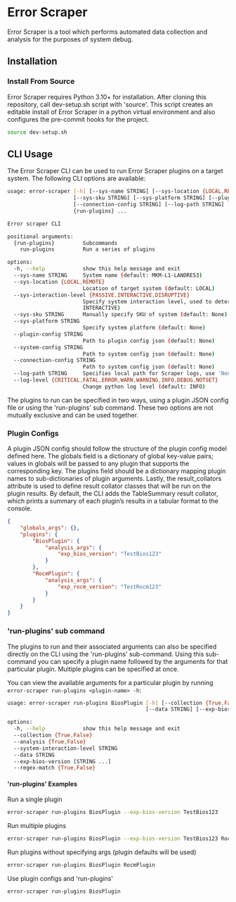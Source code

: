 # Error Scraper
Error Scraper is a tool which performs automated data collection and analysis for the purposes of system debug.

## Installation
### Install From Source
Error Scraper requires Python 3.10+ for installation. After cloning this repository, call dev-setup.sh script with 'source'. This script creates an editable install of Error Scraper in a python virtual environment and also configures the pre-commit hooks for the project.

```sh
source dev-setup.sh
```

## CLI Usage
The Error Scraper CLI can be used to run Error Scraper plugins on a target system. The following CLI options are available:

```sh
usage: error-scraper [-h] [--sys-name STRING] [--sys-location {LOCAL,REMOTE}] [--sys-interaction-level {PASSIVE,INTERACTIVE,DISRUPTIVE}]
                     [--sys-sku STRING] [--sys-platform STRING] [--plugin-config STRING] [--system-config STRING]
                     [--connection-config STRING] [--log-path STRING] [--log-level {CRITICAL,FATAL,ERROR,WARN,WARNING,INFO,DEBUG,NOTSET}]
                     {run-plugins} ...

Error scraper CLI

positional arguments:
  {run-plugins}         Subcommands
    run-plugins         Run a series of plugins

options:
  -h, --help            show this help message and exit
  --sys-name STRING     System name (default: MKM-L1-LANDRE53)
  --sys-location {LOCAL,REMOTE}
                        Location of target system (default: LOCAL)
  --sys-interaction-level {PASSIVE,INTERACTIVE,DISRUPTIVE}
                        Specify system interaction level, used to determine the type of actions that plugins can perform (default:
                        INTERACTIVE)
  --sys-sku STRING      Manually specify SKU of system (default: None)
  --sys-platform STRING
                        Specify system platform (default: None)
  --plugin-config STRING
                        Path to plugin config json (default: None)
  --system-config STRING
                        Path to system config json (default: None)
  --connection-config STRING
                        Path to system config json (default: None)
  --log-path STRING     Specifies local path for Scraper logs, use 'None' to disable logging (default: .)
  --log-level {CRITICAL,FATAL,ERROR,WARN,WARNING,INFO,DEBUG,NOTSET}
                        Change python log level (default: INFO)

```

The plugins to run can be specified in two ways, using a plugin JSON config file or using the 'run-plugins' sub command. These two options are not mutually exclusive and can be used together.

### Plugin Configs
A plugin JSON config should follow the structure of the plugin config model defined here. The globals field is a dictionary of global key-value pairs; values in globals will be passed to any plugin that supports the corresponding key. The plugins field should be a dictionary mapping plugin names to sub-dictionaries of plugin arguments. Lastly, the result_collators attribute is used to define result collator classes that will be run on the plugin results. By default, the CLI adds the TableSummary result collator, which prints a summary of each plugin’s results in a tabular format to the console.

```json
{
    "globals_args": {},
    "plugins": {
        "BiosPlugin": {
            "analysis_args": {
                "exp_bios_version": "TestBios123"
            }
        },
        "RocmPlugin": {
            "analysis_args": {
                "exp_rocm_version": "TestRocm123"
            }
        }
    }
}
```

### 'run-plugins' sub command
The plugins to run and their associated arguments can also be specified directly on the CLI using the 'run-plugins' sub-command. Using this sub-command you can specify a plugin name followed by the arguments for that particular plugin. Multiple plugins can be specified at once.

You can view the available arguments for a particular plugin by running `error-scraper run-plugins <plugin-name> -h`:
```sh
usage: error-scraper run-plugins BiosPlugin [-h] [--collection {True,False}] [--analysis {True,False}] [--system-interaction-level STRING]
                                            [--data STRING] [--exp-bios-version [STRING ...]] [--regex-match {True,False}]

options:
  -h, --help            show this help message and exit
  --collection {True,False}
  --analysis {True,False}
  --system-interaction-level STRING
  --data STRING
  --exp-bios-version [STRING ...]
  --regex-match {True,False}

```

#### 'run-plugins' Examples

Run a single plugin
```sh
error-scraper run-plugins BiosPlugin --exp-bios-version TestBios123
```

Run multiple plugins
```sh
error-scraper run-plugins BiosPlugin --exp-bios-version TestBios123 RocmPlugin --exp-rocm TestRocm123
```


Run plugins without specifying args (plugin defaults will be used)

```sh
error-scraper run-plugins BiosPlugin RocmPlugin
```

Use plugin configs and 'run-plugins'

```sh
error-scraper run-plugins BiosPlugin
```
